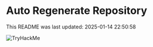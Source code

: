 # Auto Regenerate Repository

This README was last updated: 2025-01-14 22:50:58

 ![TryHackMe](https://tryhackme.com/badge/533634)
